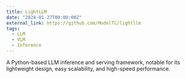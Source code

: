 ```yaml
---
title: LightLLM
date: "2024-01-27T00:00:00Z"
external_link: https://github.com/ModelTC/lightllm
tags:
  - LLM
  - VLM
  - Inference
---
```


A Python-based LLM inference and serving framework, notable for its lightweight design, easy scalability, and high-speed performance.

<!--more-->
